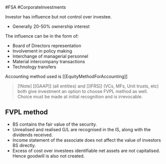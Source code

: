 #FSA #CorporateInvestments 

Investor has influence but not control over investee. 
- Generally 20-50% ownership interest 

The influence can be in the form of: 
- Board of Directors representation 
- Involvement in policy making 
- Interchange of managerial personnel 
- Material intercompany transactions 
- Technology transfers 

Accounting method used is [[EquityMethodForAccounting]]

> [!Note]  [[GAAP]] (all entities) and [[IFRS]] (VCs, MFs, Unit trusts, etc) both give investment an option to choose FVPL method as well. Choice must be made at initial recognition and is irrevocable. 

## FVPL method 
- BS contains the fair value of the security. 
- Unrealised and realised G/L are recognised in the IS, along with the dividends received. 
- Income statement of the associate does not affect the value of investors BS directly. 
- Excess of cost over investees identifiable net assets are not capitalised. Hence goodwill is also not created. 